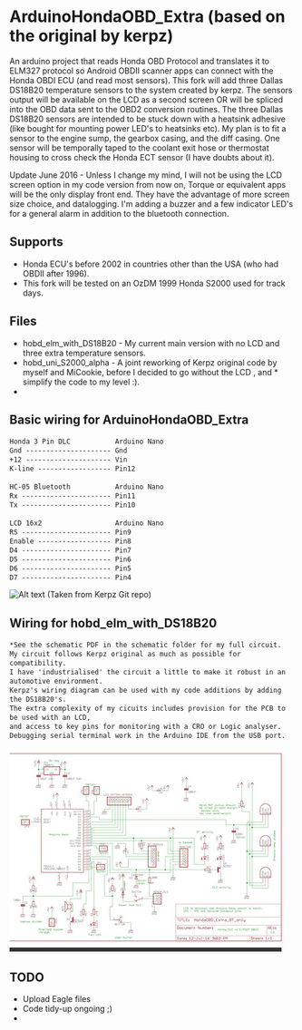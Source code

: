 ArduinoHondaOBD_Extra (based on the original by kerpz)
===========

An arduino project that reads Honda OBD Protocol and translates it to ELM327 protocol so Android OBDII scanner apps can connect with the Honda OBDI ECU (and read most sensors).
This fork will add three Dallas DS18B20 temperature sensors to the system created by kerpz.
The sensors output will be available on the LCD as a second screen OR will be spliced into the OBD data sent to the OBD2 conversion routines.
The three Dallas DS18B20 sensors are intended to be stuck down with a heatsink adhesive (like bought for mounting power LED's to heatsinks etc). My plan is to fit a sensor to the engine sump, the gearbox casing, and the diff casing. One sensor will be temporally taped to the coolant exit hose or thermostat housing to cross check the Honda ECT sensor (I have doubts about it).

Update June 2016 - Unless I change my mind, I will not be using the LCD screen option in my code version from now on, Torque or equivalent apps will be the only display front end. They have the advantage of more screen size choice, and datalogging. I'm adding a buzzer and a few indicator LED's for a general alarm in addition to the bluetooth connection. 

Supports
--------
* Honda ECU's before 2002 in countries other than the USA (who had OBDII after 1996).
* This fork will be tested on an OzDM 1999 Honda S2000 used for track days.


Files
-----
* hobd_elm_with_DS18B20 - My current main version with no LCD and three extra temperature sensors.
* hobd_uni_S2000_alpha - A joint reworking of Kerpz original code by myself and MiCookie, before I decided to go without the LCD , and * simplify the code to my level :). 
* 


Basic wiring for ArduinoHondaOBD_Extra
--------------------
    Honda 3 Pin DLC           Arduino Nano
    Gnd --------------------- Gnd
    +12 --------------------- Vin
    K-line ------------------ Pin12

    HC-05 Bluetooth           Arduino Nano               
    Rx ---------------------- Pin11
    Tx ---------------------- Pin10

    LCD 16x2                  Arduino Nano               
    RS ---------------------- Pin9
    Enable ------------------ Pin8
    D4 ---------------------- Pin7
    D5 ---------------------- Pin6
    D6 ---------------------- Pin5
    D7 ---------------------- Pin4

![Alt text](https://raw.github.com/kerpz/ArduinoHondaOBD/master/images/UNI_wiring.png "UNI Wiring Image")
(Taken from Kerpz Git repo)

Wiring for hobd_elm_with_DS18B20
--------------------
    *See the schematic PDF in the schematic folder for my full circuit.
    My circuit follows Kerpz original as much as possible for compatibility.
    I have 'industrialised' the circuit a little to make it robust in an automotive environment.
    Kerpz's wiring diagram can be used with my code additions by adding the DS18B20's. 
    The extra complexity of my cicuits includes provision for the PCB to be used with an LCD,
    and access to key pins for monitoring with a CRO or Logic analyser. 
    Debugging serial terminal work in the Arduino IDE from the USB port.
![alt text](images/schematic.jpg "My schematic")

TODO
-----
* Upload Eagle files
* Code tidy-up ongoing ;)
* 
